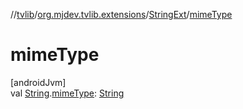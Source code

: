 //[tvlib](../../../index.md)/[org.mjdev.tvlib.extensions](../index.md)/[StringExt](index.md)/[mimeType](mime-type.md)

# mimeType

[androidJvm]\
val [String](https://kotlinlang.org/api/latest/jvm/stdlib/kotlin/-string/index.html).[mimeType](mime-type.md): [String](https://kotlinlang.org/api/latest/jvm/stdlib/kotlin/-string/index.html)

